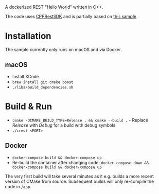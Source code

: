 A dockerized REST "Hello World" written in C++.

The code uses [CPPRestSDK](https://github.com/Microsoft/cpprestsdk) and is partially based on [this sample](https://github.com/Pintulalm/Restweb).

# Installation

The sample currently only runs on macOS and via Docker.

## macOS

* Install XCode.
* `brew install git cmake boost`
* `./libs/build_dependencies.sh`

# Build & Run

* `cmake -DCMAKE_BUILD_TYPE=Release . && cmake --build .` - Replace _Release_ with _Debug_ for a build with debug symbols.
* `./crest <PORT>`

## Docker

* `docker-compose build && docker-compose up`
* Re-build the container after changing code: `docker-compose down && docker-compose build && docker-compose up`

The very first build will take several minutes as it e.g. builds a more recent version of CMake from source. Subsequent builds will only re-compile the code in `/app`.